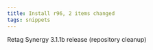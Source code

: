 ```yaml
---
title: Install r96, 2 items changed
tags: snippets
---
```


Retag Synergy 3.1.1b release (repository cleanup)
